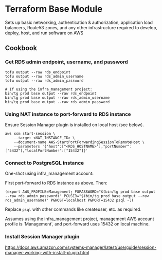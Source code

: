 # Terraform Base Module

Sets up basic networking, authentication & authorization, application load balancers, Route53 zones, and any other
infrastructure required to develop, deploy, host, and run software on AWS

## Cookbook

### Get RDS admin endpoint, username, and password

```shell
tofu output --raw rds_endpoint
tofu output --raw rds_admin_username
tofu output --raw rds_admin_password

# If using the infra_management project:
bin/tg prod base output --raw rds_endpoint
bin/tg prod base output --raw rds_admin_username
bin/tg prod base output --raw rds_admin_password
```

### Using NAT instance to port-forward to RDS instance

Ensure Session Manager plugin is installed on local host (see below).

```shell
aws ssm start-session \
    --target <NAT_INSTANCE_ID> \
    --document-name AWS-StartPortForwardingSessionToRemoteHost \
    --parameters '{"host":["<RDS_HOSTNAME>"],"portNumber":["5432"],"localPortNumber":["15432"]}'
```

### Connect to PostgreSQL instance

One-shot using infra_management account:

First port-forward to RDS instance as above. Then:

```shell
(export AWS_PROFILE=Management; PGPASSWORD="$(bin/tg prod base output --raw rds_admin_password)" PGUSER="$(bin/tg prod base output --raw rds_admin_username)" PGHOST=localhost PGPORT=15432 psql -l)
```

Replace `psql` with other commands like createuser, etc. as required.

Assumes using the infra_management project, management AWS account profile is 'Management', and port-forward uses 15432
on local machine.

### Install Session Manager plugin

https://docs.aws.amazon.com/systems-manager/latest/userguide/session-manager-working-with-install-plugin.html
